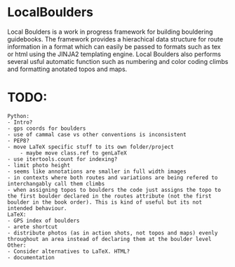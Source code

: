 # LocalBoulders
 Local Boulders is a work in progress framework for building bouldering guidebooks. The framework provides a hierachical data structure for route information in a format which can easily be passed to formats such as tex or html using the JINJA2 templating engine. Local Boulders also performs several usful automatic function such as numbering and color coding climbs and formatting anotated topos and maps. 

# TODO:
	Python:
	- Intro?
	- gps coords for boulders
	- use of cammal case vs other conventions is inconsistent
	- PEP8?
	- move LaTeX specific stuff to its own folder/project
        - maybe move class.ref to genLaTeX
    - use itertools.count for indexing?
    - limit photo height
	- seems like annotations are smaller in full width images
    - in contexts where both routes and variations are being refered to interchangably call them climbs
	- when assigning topos to boulders the code just assigns the topo to the first boulder declared in the routes attribute (not the first boulder in the book order). This is kind of useful but its not intended behaviour.
    LaTeX:
    - GPS index of boulders
    - arete shortcut
    - distribute photos (as in action shots, not topos and maps) evenly throughout an area instead of declaring them at the boulder level
    Other:
    - Consider alternatives to LaTeX. HTML?
    - documentation